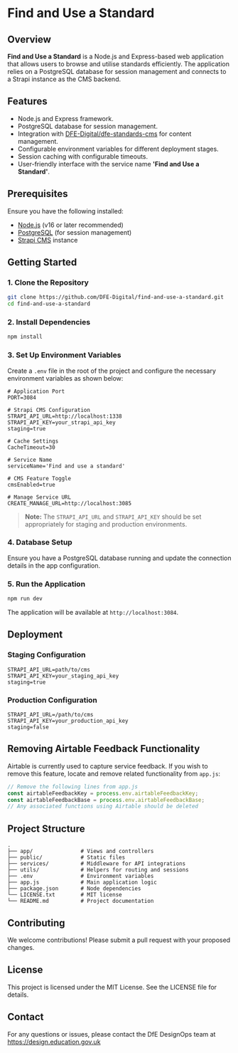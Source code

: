 # Find and Use a Standard

## Overview

**Find and Use a Standard** is a Node.js and Express-based web application that allows users to browse and utilise standards efficiently. The application relies on a PostgreSQL database for session management and connects to a Strapi instance as the CMS backend.

## Features

- Node.js and Express framework.
- PostgreSQL database for session management.
- Integration with [DFE-Digital/dfe-standards-cms](https://github.com/DFE-Digital/dfe-standards-cms) for content management.
- Configurable environment variables for different deployment stages.
- Session caching with configurable timeouts.
- User-friendly interface with the service name **'Find and Use a Standard'**.

## Prerequisites

Ensure you have the following installed:

- [Node.js](https://nodejs.org/) (v16 or later recommended)
- [PostgreSQL](https://www.postgresql.org/) (for session management)
- [Strapi CMS](https://strapi.io/) instance

## Getting Started

### 1. Clone the Repository

```sh
git clone https://github.com/DFE-Digital/find-and-use-a-standard.git
cd find-and-use-a-standard
```

### 2. Install Dependencies

```sh
npm install
```

### 3. Set Up Environment Variables

Create a `.env` file in the root of the project and configure the necessary environment variables as shown below:

```env
# Application Port
PORT=3084

# Strapi CMS Configuration
STRAPI_API_URL=http://localhost:1338
STRAPI_API_KEY=your_strapi_api_key
staging=true

# Cache Settings
CacheTimeout=30

# Service Name
serviceName='Find and use a standard'

# CMS Feature Toggle
cmsEnabled=true

# Manage Service URL
CREATE_MANAGE_URL=http://localhost:3085
```

> **Note:** The `STRAPI_API_URL` and `STRAPI_API_KEY` should be set appropriately for staging and production environments.

### 4. Database Setup

Ensure you have a PostgreSQL database running and update the connection details in the app configuration.

### 5. Run the Application

```sh
npm run dev
```

The application will be available at `http://localhost:3084`.

## Deployment

### Staging Configuration

```env
STRAPI_API_URL=path/to/cms
STRAPI_API_KEY=your_staging_api_key
staging=true
```

### Production Configuration

```env
STRAPI_API_URL=/path/to/cms
STRAPI_API_KEY=your_production_api_key
staging=false
```

## Removing Airtable Feedback Functionality

Airtable is currently used to capture service feedback. If you wish to remove this feature, locate and remove related functionality from `app.js`:

```js
// Remove the following lines from app.js
const airtableFeedbackKey = process.env.airtableFeedbackKey;
const airtableFeedbackBase = process.env.airtableFeedbackBase;
// Any associated functions using Airtable should be deleted
```

## Project Structure

```
.
├── app/               # Views and controllers
├── public/            # Static files
├── services/          # Middleware for API integrations
├── utils/             # Helpers for routing and sessions
├── .env               # Environment variables
├── app.js             # Main application logic
├── package.json       # Node dependencies
└── LICENSE.txt        # MIT license
└── README.md          # Project documentation
```

## Contributing

We welcome contributions! Please submit a pull request with your proposed changes.

## License

This project is licensed under the MIT License. See the LICENSE file for details.

## Contact

For any questions or issues, please contact the DfE DesignOps team at https://design.education.gov.uk
